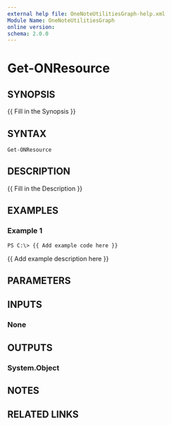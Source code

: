 ```yaml
---
external help file: OneNoteUtilitiesGraph-help.xml
Module Name: OneNoteUtilitiesGraph
online version:
schema: 2.0.0
---
```


# Get-ONResource

## SYNOPSIS
{{ Fill in the Synopsis }}

## SYNTAX

```
Get-ONResource
```

## DESCRIPTION
{{ Fill in the Description }}

## EXAMPLES

### Example 1
```
PS C:\> {{ Add example code here }}
```

{{ Add example description here }}

## PARAMETERS

## INPUTS

### None
## OUTPUTS

### System.Object
## NOTES

## RELATED LINKS
